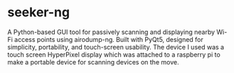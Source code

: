# seeker-ng
A Python-based GUI tool for passively scanning and displaying nearby Wi-Fi access points using airodump-ng. Built with PyQt5, designed for simplicity, portability, and touch-screen usability. The device I used was a touch screen HyperPixel display which was attached to a raspberry pi to make a portable device for scanning devices on the move. 
